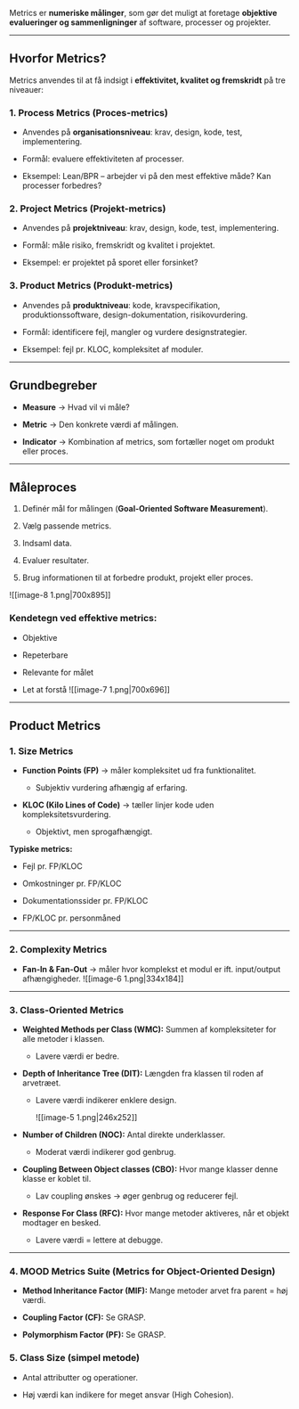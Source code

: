 Metrics er **numeriske målinger**, som gør det muligt at foretage **objektive evalueringer og sammenligninger** af software, processer og projekter.

---

## Hvorfor Metrics?

Metrics anvendes til at få indsigt i **effektivitet, kvalitet og fremskridt** på tre niveauer:

### 1. Process Metrics (Proces-metrics)

- Anvendes på **organisationsniveau**: krav, design, kode, test, implementering.
    
- Formål: evaluere effektiviteten af processer.
    
- Eksempel: Lean/BPR – arbejder vi på den mest effektive måde? Kan processer forbedres?
    

### 2. Project Metrics (Projekt-metrics)

- Anvendes på **projektniveau**: krav, design, kode, test, implementering.
    
- Formål: måle risiko, fremskridt og kvalitet i projektet.
    
- Eksempel: er projektet på sporet eller forsinket?
    

### 3. Product Metrics (Produkt-metrics)

- Anvendes på **produktniveau**: kode, kravspecifikation, produktionssoftware, design-dokumentation, risikovurdering.
    
- Formål: identificere fejl, mangler og vurdere designstrategier.
    
- Eksempel: fejl pr. KLOC, kompleksitet af moduler.
    

---

## Grundbegreber

- **Measure** → Hvad vil vi måle?
    
- **Metric** → Den konkrete værdi af målingen.
    
- **Indicator** → Kombination af metrics, som fortæller noget om produkt eller proces.
    

---

## Måleproces

1. Definér mål for målingen (**Goal-Oriented Software Measurement**).
    
2. Vælg passende metrics.
    
3. Indsaml data.
    
4. Evaluer resultater.
    
5. Brug informationen til at forbedre produkt, projekt eller proces.
    
![[image-8 1.png|700x895]]
### Kendetegn ved effektive metrics:

- Objektive
    
- Repeterbare
    
- Relevante for målet
    
- Let at forstå
![[image-7 1.png|700x696]]

---

## Product Metrics

### 1. Size Metrics

- **Function Points (FP)** → måler kompleksitet ud fra funktionalitet.
    
    - Subjektiv vurdering afhængig af erfaring.
        
- **KLOC (Kilo Lines of Code)** → tæller linjer kode uden kompleksitetsvurdering.
    
    - Objektivt, men sprogafhængigt.
        

**Typiske metrics:**

- Fejl pr. FP/KLOC
    
- Omkostninger pr. FP/KLOC
    
- Dokumentationssider pr. FP/KLOC
    
- FP/KLOC pr. personmåned
    

---

### 2. Complexity Metrics

- **Fan-In & Fan-Out** → måler hvor komplekst et modul er ift. input/output afhængigheder.
    ![[image-6 1.png|334x184]]

---

### 3. Class-Oriented Metrics

- **Weighted Methods per Class (WMC):** Summen af kompleksiteter for alle metoder i klassen.
    
    - Lavere værdi er bedre.
        
- **Depth of Inheritance Tree (DIT):** Længden fra klassen til roden af arvetræet.
    
    - Lavere værdi indikerer enklere design.

		![[image-5 1.png|246x252]]
- **Number of Children (NOC):** Antal direkte underklasser.
    
    - Moderat værdi indikerer god genbrug.
        
- **Coupling Between Object classes (CBO):** Hvor mange klasser denne klasse er koblet til.
    
    - Lav coupling ønskes → øger genbrug og reducerer fejl.
        
- **Response For Class (RFC):** Hvor mange metoder aktiveres, når et objekt modtager en besked.
    
    - Lavere værdi = lettere at debugge.
        

---

### 4. MOOD Metrics Suite (Metrics for Object-Oriented Design)

- **Method Inheritance Factor (MIF):** Mange metoder arvet fra parent = høj værdi.
    
- **Coupling Factor (CF):** Se GRASP.
    
- **Polymorphism Factor (PF):** Se GRASP.
    

### 5. Class Size (simpel metode)

- Antal attributter og operationer.
    
- Høj værdi kan indikere for meget ansvar (High Cohesion).
